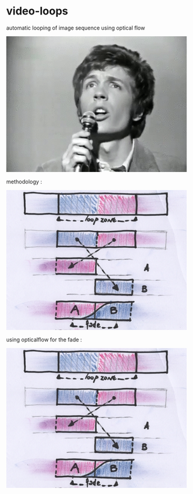 # video-loops
automatic looping of image sequence using optical flow

![method](./readme_files/ScottWalker.gif)

methodology :

![method](./readme_files/loops_method1s.jpg)

using opticalflow for the fade : 

![method](./readme_files/loops_method1s.jpg)

